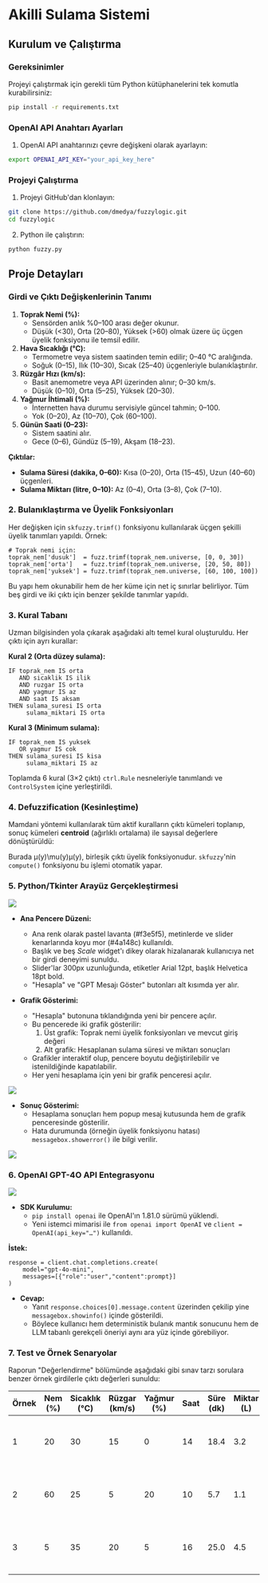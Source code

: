 # Akilli Sulama Sistemi

## Kurulum ve Çalıştırma

### Gereksinimler
Projeyi çalıştırmak için gerekli tüm Python kütüphanelerini tek komutla kurabilirsiniz:
```bash
pip install -r requirements.txt
```

### OpenAI API Anahtarı Ayarları
1. OpenAI API anahtarınızı çevre değişkeni olarak ayarlayın:
```bash
export OPENAI_API_KEY="your_api_key_here"
```

### Projeyi Çalıştırma
1. Projeyi GitHub'dan klonlayın:
```bash
git clone https://github.com/dmedya/fuzzylogic.git
cd fuzzylogic
```

2. Python ile çalıştırın:
```bash
python fuzzy.py
```

## Proje Detayları

### Girdi ve Çıktı Değişkenlerinin Tanımı

1. **Toprak Nemi (%):**
    - Sensörden anlık %0–100 arası değer okunur.
    - Düşük (<30), Orta (20–80), Yüksek (>60) olmak üzere üç üçgen üyelik fonksiyonu ile temsil edilir.
2. **Hava Sıcaklığı (°C):**
    - Termometre veya sistem saatinden temin edilir; 0–40 °C aralığında.
    - Soğuk (0–15), Ilık (10–30), Sıcak (25–40) üçgenleriyle bulanıklaştırılır.
3. **Rüzgâr Hızı (km/s):**
    - Basit anemometre veya API üzerinden alınır; 0–30 km/s.
    - Düşük (0–10), Orta (5–25), Yüksek (20–30).
4. **Yağmur İhtimali (%):**
    - İnternetten hava durumu servisiyle güncel tahmin; 0–100.
    - Yok (0–20), Az (10–70), Çok (60–100).
5. **Günün Saati (0–23):**
    - Sistem saatini alır.
    - Gece (0–6), Gündüz (5–19), Akşam (18–23).

**Çıktılar:**

- **Sulama Süresi (dakika, 0–60):** Kısa (0–20), Orta (15–45), Uzun (40–60) üçgenleri.
- **Sulama Miktarı (litre, 0–10):** Az (0–4), Orta (3–8), Çok (7–10).

### 2. Bulanıklaştırma ve Üyelik Fonksiyonları

Her değişken için `skfuzzy.trimf()` fonksiyonu kullanılarak üçgen şekilli üyelik tanımları yapıldı. Örnek:

```
# Toprak nemi için:
toprak_nem['dusuk']  = fuzz.trimf(toprak_nem.universe, [0, 0, 30])
toprak_nem['orta']   = fuzz.trimf(toprak_nem.universe, [20, 50, 80])
toprak_nem['yuksek'] = fuzz.trimf(toprak_nem.universe, [60, 100, 100])
```

Bu yapı hem okunabilir hem de her küme için net iç sınırlar belirliyor. Tüm beş girdi ve iki çıktı için benzer şekilde tanımlar yapıldı.

### 3. Kural Tabanı

Uzman bilgisinden yola çıkarak aşağıdaki altı temel kural oluşturuldu. Her çıktı için ayrı kurallar:

**Kural 2 (Orta düzey sulama):**

```
IF toprak_nem IS orta  
   AND sicaklik IS ilik  
   AND ruzgar IS orta  
   AND yagmur IS az  
   AND saat IS aksam  
THEN sulama_suresi IS orta  
     sulama_miktari IS orta  
```

**Kural 3 (Minimum sulama):**

```
IF toprak_nem IS yuksek  
   OR yagmur IS cok  
THEN sulama_suresi IS kisa  
     sulama_miktari IS az  
```

Toplamda 6 kural (3×2 çıktı) `ctrl.Rule` nesneleriyle tanımlandı ve `ControlSystem` içine yerleştirildi.

### 4. Defuzzification (Kesinleştime)

Mamdani yöntemi kullanılarak tüm aktif kuralların çıktı kümeleri toplanıp, sonuç kümeleri **centroid** (ağırlıklı ortalama) ile sayısal değerlere dönüştürüldü:

Burada μ(y)\mu(y)μ(y), birleşik çıktı üyelik fonksiyonudur. `skfuzzy`'nin `compute()` fonksiyonu bu işlemi otomatik yapar.

### 5. Python/Tkinter Arayüz Gerçekleştirmesi

<img src="sulamasistemi.png">

- **Ana Pencere Düzeni:**
    - Ana renk olarak pastel lavanta (#f3e5f5), metinlerde ve slider kenarlarında koyu mor (#4a148c) kullanıldı.
    - Başlık ve beş *Scale* widget'ı dikey olarak hizalanarak kullanıcıya net bir girdi deneyimi sunuldu.
    - Slider'lar 300px uzunluğunda, etiketler Arial 12pt, başlık Helvetica 18pt bold.
    - "Hesapla" ve "GPT Mesajı Göster" butonları alt kısımda yer alır.

- **Grafik Gösterimi:**
    - "Hesapla" butonuna tıklandığında yeni bir pencere açılır.
    - Bu pencerede iki grafik gösterilir:
        1. Üst grafik: Toprak nemi üyelik fonksiyonları ve mevcut giriş değeri
        2. Alt grafik: Hesaplanan sulama süresi ve miktarı sonuçları
    - Grafikler interaktif olup, pencere boyutu değiştirilebilir ve istenildiğinde kapatılabilir.
    - Her yeni hesaplama için yeni bir grafik penceresi açılır.

<img src="grafik.png">

- **Sonuç Gösterimi:**
    - Hesaplama sonuçları hem popup mesaj kutusunda hem de grafik penceresinde gösterilir.
    - Hata durumunda (örneğin üyelik fonksiyonu hatası) `messagebox.showerror()` ile bilgi verilir.

<img src="hesapla.png">

### 6. OpenAI GPT-4O API Entegrasyonu

<img src="ai.png">

- **SDK Kurulumu:**
    - `pip install openai` ile OpenAI'ın 1.81.0 sürümü yüklendi.
    - Yeni istemci mimarisi ile `from openai import OpenAI` ve `client = OpenAI(api_key="…")` kullanıldı.

**İstek:**

```
response = client.chat.completions.create(
    model="gpt-4o-mini",
    messages=[{"role":"user","content":prompt}]
)
```

- **Cevap:**
    - Yanıt `response.choices[0].message.content` üzerinden çekilip yine `messagebox.showinfo()` içinde gösterildi.
    - Böylece kullanıcı hem deterministik bulanık mantık sonucunu hem de LLM tabanlı gerekçeli öneriyi aynı ara yüz içinde görebiliyor.

### 7. Test ve Örnek Senaryolar

Raporun "Değerlendirme" bölümünde aşağıdaki gibi sınav tarzı sorulara benzer örnek girdilerle çıktı değerleri sunuldu:

| Örnek | Nem (%) | Sicaklık (°C) | Rüzgar (km/s) | Yağmur (%) | Saat | Süre (dk) | Miktar (L) | Kısa Açıklama |
| --- | --- | --- | --- | --- | --- | --- | --- | --- |
| 1 | 20 | 30 | 15 | 0 | 14 | 18.4 | 3.2 | Nem düşük, sıcak, gündüz = uzun. |
| 2 | 60 | 25 | 5 | 20 | 10 | 5.7 | 1.1 | Nem orta, az yağmur, sabah = kısa. |
| 3 | 5 | 35 | 20 | 5 | 16 | 25.0 | 4.5 | Nem çok düşük, rüzgar yüksek = çok. |
